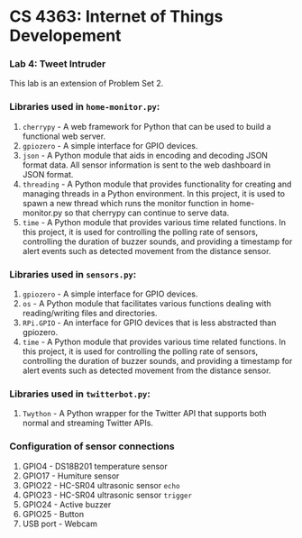 # CS 4363: Internet of Things Developement
### Lab 4: Tweet Intruder

This lab is an extension of Problem Set 2.

### Libraries used in `home-monitor.py`:
1. `cherrypy` - A web framework for Python that can be used to build a functional web server.
2. `gpiozero` - A simple interface for GPIO devices.
3. `json` - A Python module that aids in encoding and decoding JSON format data. All sensor information is sent to the web dashboard in JSON format.
4. `threading` - A Python module that provides functionality for creating and managing threads in a Python environment. In this project, it is used to spawn a new thread which runs the monitor function in home-monitor.py so that cherrypy can continue to serve data.
5. `time` - A Python module that provides various time related functions. In this project, it is used for controlling the polling rate of sensors, controlling the duration of buzzer sounds, and providing a timestamp for alert events such as detected movement from the distance sensor.


### Libraries used in `sensors.py`:
1. `gpiozero` - A simple interface for GPIO devices.
2. `os` - A Python module that facilitates various functions dealing with reading/writing files and directories.
3. `RPi.GPIO` - An interface for GPIO devices that is less abstracted than gpiozero.
4. `time` - A Python module that provides various time related functions. In this project, it is used for controlling the polling rate of sensors, controlling the duration of buzzer sounds, and providing a timestamp for alert events such as detected movement from the distance sensor.

### Libraries used in `twitterbot.py`:
1. `Twython` - A Python wrapper for the Twitter API that supports both normal and streaming Twitter APIs.

### Configuration of sensor connections
1. GPIO4 - DS18B201 temperature sensor
2. GPIO17 - Humiture sensor
3. GPIO22 - HC-SR04 ultrasonic sensor `echo`
4. GPIO23 - HC-SR04 ultrasonic sensor `trigger`
5. GPIO24 - Active buzzer
6. GPIO25 - Button
7. USB port - Webcam

